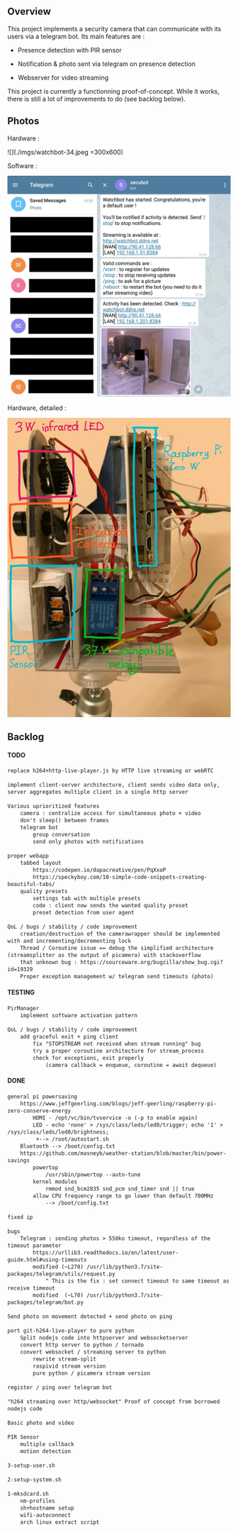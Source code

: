 ## Overview

This project implements a security camera that can communicate with its 
users via a telegram bot. Its main features are :
 
- Presence detection with PIR sensor

- Notification & photo sent via telegram on presence detection

- Webserver for video streaming


This project is currently a functionning proof-of-concept. While it 
works, there is still a lot of improvements to do (see backlog below). 
  


## Photos

Hardware : 

![](./imgs/watchbot-34.jpeg =300x600)

Software :

![alt text](./imgs/watchbot-telegram.jpg) 

Hardware, detailed :

![alt text](./imgs/watchbot-side-annot.jpg) 



## Backlog


#### TODO
    
    replace h264+http-live-player.js by HTTP live streaming or webRTC

    implement client-server architecture, client sends video data only, 
    server aggregates multiple client in a single http server
    
    Various uprioritized features 
        camera : centralize access for simultaneous photo + video
        don't sleep() between frames
        telegram bot
            group conversation
            send only photos with notifications
            
    proper webapp
        tabbed layout
            https://codepen.io/dapacreative/pen/PqXxoP
            https://speckyboy.com/10-simple-code-snippets-creating-beautiful-tabs/
        quality presets 
            settings tab with multiple presets
            code : client now sends the wanted quality preset
            preset detection from user agent
    
    QoL / bugs / stability / code improvement
        creation/destruction of the camerawrapper should be implemented with and incrementing/decrementing lock
        Thread / Coroutine issue == debug the simplified architecture (streamsplitter as the output of picamera) with stackoverflow
        that unknown bug : https://sourceware.org/bugzilla/show_bug.cgi?id=19329
        Proper exception management w/ telegram send timeouts (photo)



#### TESTING

    PirManager
       	implement software activation pattern

    QoL / bugs / stability / code improvement
        add graceful exit + ping client
            fix "STOPSTREAM not received when stream running" bug 
            try a proper coroutine architecture for stream_process
            check for exceptions, exit properly
                (camera callback = enqueue, coroutine = await dequeue)



#### DONE

    general pi powersaving
        https://www.jeffgeerling.com/blogs/jeff-geerling/raspberry-pi-zero-conserve-energy
            HDMI - /opt/vc/bin/tvservice -o (-p to enable again)
            LED - echo 'none' > /sys/class/leds/led0/trigger; echo '1' > /sys/class/leds/led0/brightness;
             +--> /root/autostart.sh
        Bluetooth --> /boot/config.txt
        https://github.com/masneyb/weather-station/blob/master/bin/power-savings
            powertop 
                /usr/sbin/powertop --auto-tune
            kernel modules
                rmmod snd_bcm2835 snd_pcm snd_timer snd || true
            allow CPU frequency range to go lower than default 700MHz
                --> /boot/config.txt

    fixed ip

    bugs 
        Telegram : sending photos > 550ko timeout, regardless of the timeout parameter
            https://urllib3.readthedocs.io/en/latest/user-guide.html#using-timeouts
            modified (~L270) /usr/lib/python3.7/site-packages/telegram/utils/request.py 
                ^ This is the fix : set connect timeout to same timeout as receive timeout
            modified  (~L70) /usr/lib/python3.7/site-packages/telegram/bot.py

    Send photo on movement detected + send photo on ping

    port git-h264-live-player to pure python       
        Split nodejs code into httpserver and websocketserver     
        convert http server to python / tornado
        convert websocket / streaming server to python
            rewrite stream-split
            raspivid stream version
            pure python / picamera stream version
            
    register / ping over telegram bot

    "h264 streaming over http/websocket" Proof of concept from borrowed nodejs code

    Basic photo and video

    PIR Sensor 
        multiple callback
        motion detection

    3-setup-user.sh

    2-setup-system.sh

    1-mksdcard.sh
        nm-profiles
        sh+hostname setup
        wifi-autoconnect
        arch linux extract script
